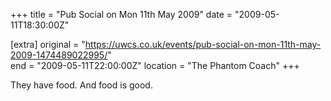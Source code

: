 +++
title = "Pub Social on Mon 11th May 2009"
date = "2009-05-11T18:30:00Z"

[extra]
original = "https://uwcs.co.uk/events/pub-social-on-mon-11th-may-2009-1474489022995/"    
end = "2009-05-11T22:00:00Z"
location = "The Phantom Coach"
+++

They have food. And food is good.


